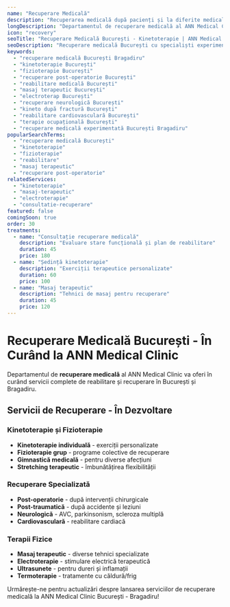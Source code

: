 ```yaml
---
name: "Recuperare Medicală"
description: "Recuperarea medicală după pacienți și la diferite medicale, aparate de specialiști cu experiență"
longDescription: "Departamentul de recuperare medicală al ANN Medical Clinic va oferi servicii complete de reabilitare și recuperare în București. Echipa noastră de specialiști în recuperare medicală va utiliza tehnici moderne și aparatură specializată pentru refacerea funcțiilor fizice și îmbunătățirea calității vieții."
icon: "recovery"
seoTitle: "Recuperare Medicală București - Kinetoterapie | ANN Medical Clinic"
seoDescription: "Recuperare medicală București cu specialiști experimentați. Kinetoterapie, fizioterapie, recuperare post-operatorie. În curând la ANN Medical Clinic Bragadiru."
keywords:
  - "recuperare medicală București Bragadiru"
  - "kinetoterapie București"
  - "fizioterapie București"
  - "recuperare post-operatorie București"
  - "reabilitare medicală București"
  - "masaj terapeutic București"
  - "electroterap București"
  - "recuperare neurologică București"
  - "kineto după fractură București"
  - "reabilitare cardiovasculară București"
  - "terapie ocupațională București"
  - "recuperare medicală experimentată București Bragadiru"
popularSearchTerms:
  - "recuperare medicală București"
  - "kinetoterapie"
  - "fizioterapie"
  - "reabilitare"
  - "masaj terapeutic"
  - "recuperare post-operatorie"
relatedServices:
  - "kinetoterapie"
  - "masaj-terapeutic"
  - "electroterapie"
  - "consultatie-recuperare"
featured: false
comingSoon: true
order: 30
treatments:
  - name: "Consultație recuperare medicală"
    description: "Evaluare stare funcțională și plan de reabilitare"
    duration: 45
    price: 180
  - name: "Ședință kinetoterapie"
    description: "Exerciții terapeutice personalizate"
    duration: 60
    price: 100
  - name: "Masaj terapeutic"
    description: "Tehnici de masaj pentru recuperare"
    duration: 45
    price: 120
---
```


# Recuperare Medicală București - În Curând la ANN Medical Clinic

Departamentul de **recuperare medicală** al ANN Medical Clinic va oferi în curând servicii complete de reabilitare și recuperare în București și Bragadiru.

## Servicii de Recuperare - În Dezvoltare

### Kinetoterapie și Fizioterapie

- **Kinetoterapie individuală** - exerciții personalizate
- **Fizioterapie grup** - programe colective de recuperare
- **Gimnastică medicală** - pentru diverse afecțiuni
- **Stretching terapeutic** - îmbunătățirea flexibilității

### Recuperare Specializată

- **Post-operatorie** - după intervenții chirurgicale
- **Post-traumatică** - după accidente și leziuni
- **Neurologică** - AVC, parkinsonism, scleroza multiplă
- **Cardiovasculară** - reabilitare cardiacă

### Terapii Fizice

- **Masaj terapeutic** - diverse tehnici specializate
- **Electroterapie** - stimulare electrică terapeutică
- **Ultrasunete** - pentru dureri și inflamații
- **Termoterapie** - tratamente cu căldură/frig

Urmărește-ne pentru actualizări despre lansarea serviciilor de recuperare medicală la ANN Medical Clinic București - Bragadiru!
